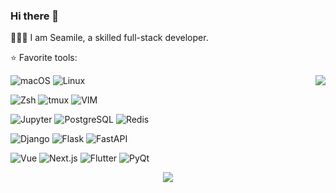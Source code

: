 ### Hi there 👋

🧑🏻‍💻 I am Seamile, a skilled full-stack developer.

⭐️ Favorite tools:

<img align="right" src="https://github-readme-stats-sigma-five.vercel.app/api?username=seamile&show_icons=true&count_private=true" />

![macOS](https://img.shields.io/badge/-macOS-000?logoColor=fff&style=flat-square&logo=apple)
![Linux](https://img.shields.io/badge/-Linux-FCC624?logoColor=fff&style=flat-square&logo=Linux)

![Zsh](https://img.shields.io/badge/-Zsh-F15A24?logoColor=fff&style=flat-square&logo=Zsh)
![tmux](https://img.shields.io/badge/-tmux-1BB91F?logoColor=fff&style=flat-square&logo=tmux)
![VIM](https://img.shields.io/badge/-VIM-019733?logoColor=fff&style=flat-square&logo=vim)

![Jupyter](https://img.shields.io/badge/-Jupyter-F37626?logoColor=fff&style=flat-square&logo=Jupyter)
![PostgreSQL](https://img.shields.io/badge/-PostgreSQL-4169E1?logoColor=fff&style=flat-square&logo=PostgreSQL)
![Redis](https://img.shields.io/badge/-Redis-DC382D?logoColor=fff&style=flat-square&logo=Redis)

![Django](https://img.shields.io/badge/-Django-0B4C33?logoColor=fff&style=flat-square&logo=Django)
![Flask](https://img.shields.io/badge/-Flask-333?logoColor=fff&style=flat-square&logo=Flask)
![FastAPI](https://img.shields.io/badge/-FastAPI-009688?logoColor=fff&style=flat-square&logo=FastAPI)

![Vue](https://img.shields.io/badge/-Vue-43B883?logoColor=fff&style=flat-square&logo=vuedotjs)
![Next.js](https://img.shields.io/badge/-Next.js-000?logoColor=fff&style=flat-square&logo=next.js)
![Flutter](https://img.shields.io/badge/-Flutter-35B9F7?logoColor=fff&style=flat-square&logo=Flutter)
![PyQt](https://img.shields.io/badge/-PyQt-41CD52?logoColor=fff&style=flat-square&logo=qt)

<div align="center">

![](http://github-profile-summary-cards.vercel.app/api/cards/profile-details?username=Seamile&theme=tokyonight)

</div>
